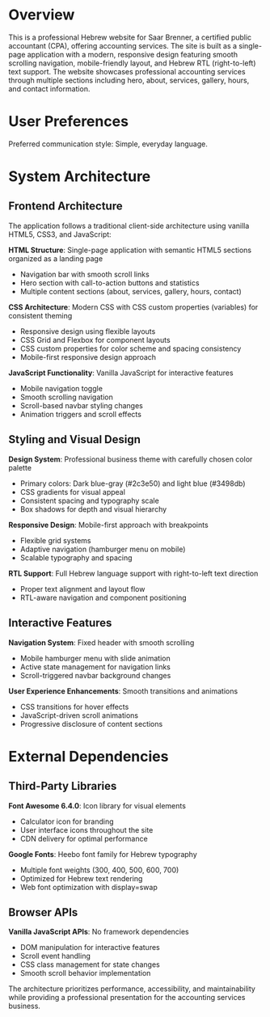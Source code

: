 # Overview

This is a professional Hebrew website for Saar Brenner, a certified public accountant (CPA), offering accounting services. The site is built as a single-page application with a modern, responsive design featuring smooth scrolling navigation, mobile-friendly layout, and Hebrew RTL (right-to-left) text support. The website showcases professional accounting services through multiple sections including hero, about, services, gallery, hours, and contact information.

# User Preferences

Preferred communication style: Simple, everyday language.

# System Architecture

## Frontend Architecture
The application follows a traditional client-side architecture using vanilla HTML5, CSS3, and JavaScript:

**HTML Structure**: Single-page application with semantic HTML5 sections organized as a landing page
- Navigation bar with smooth scroll links
- Hero section with call-to-action buttons and statistics
- Multiple content sections (about, services, gallery, hours, contact)

**CSS Architecture**: Modern CSS with CSS custom properties (variables) for consistent theming
- Responsive design using flexible layouts
- CSS Grid and Flexbox for component layouts
- CSS custom properties for color scheme and spacing consistency
- Mobile-first responsive design approach

**JavaScript Functionality**: Vanilla JavaScript for interactive features
- Mobile navigation toggle
- Smooth scrolling navigation
- Scroll-based navbar styling changes
- Animation triggers and scroll effects

## Styling and Visual Design
**Design System**: Professional business theme with carefully chosen color palette
- Primary colors: Dark blue-gray (#2c3e50) and light blue (#3498db)
- CSS gradients for visual appeal
- Consistent spacing and typography scale
- Box shadows for depth and visual hierarchy

**Responsive Design**: Mobile-first approach with breakpoints
- Flexible grid systems
- Adaptive navigation (hamburger menu on mobile)
- Scalable typography and spacing

**RTL Support**: Full Hebrew language support with right-to-left text direction
- Proper text alignment and layout flow
- RTL-aware navigation and component positioning

## Interactive Features
**Navigation System**: Fixed header with smooth scrolling
- Mobile hamburger menu with slide animation
- Active state management for navigation links
- Scroll-triggered navbar background changes

**User Experience Enhancements**: Smooth transitions and animations
- CSS transitions for hover effects
- JavaScript-driven scroll animations
- Progressive disclosure of content sections

# External Dependencies

## Third-Party Libraries
**Font Awesome 6.4.0**: Icon library for visual elements
- Calculator icon for branding
- User interface icons throughout the site
- CDN delivery for optimal performance

**Google Fonts**: Heebo font family for Hebrew typography
- Multiple font weights (300, 400, 500, 600, 700)
- Optimized for Hebrew text rendering
- Web font optimization with display=swap

## Browser APIs
**Vanilla JavaScript APIs**: No framework dependencies
- DOM manipulation for interactive features
- Scroll event handling
- CSS class management for state changes
- Smooth scroll behavior implementation

The architecture prioritizes performance, accessibility, and maintainability while providing a professional presentation for the accounting services business.